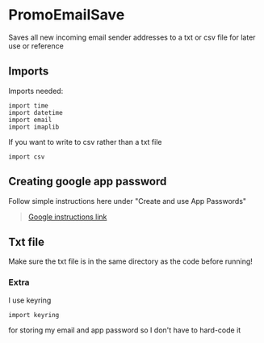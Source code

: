 # PromoEmailSave
Saves all new incoming email sender addresses to a txt or csv file for later use or reference 

## Imports
Imports needed:
```
import time
import datetime
import email
import imaplib
```
If you want to write to csv rather than a txt file
```
import csv
```

## Creating google app password
Follow simple instructions here under "Create and use App Passwords"
> [Google instructions link](https://support.google.com/mail/answer/185833?hl=en)

## Txt file
Make sure the txt file is in the same directory as the code before running!

### Extra
I use keyring
```
import keyring
```
for storing my email and app password so I don't have to hard-code it
